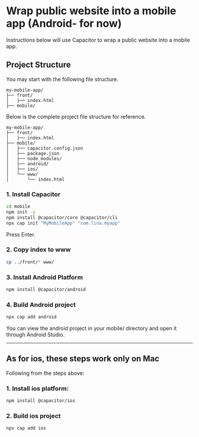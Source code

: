 # Wrap public website into a mobile app (Android- for now)

Instructions below will use Capacitor to wrap a public website into a mobile app.

## Project Structure
You may start with the following file structure.
```
my-mobile-app/
├── front/
│   ├── index.html
├── mobile/ 
```
Below is the complete project file structure for reference.
```
my-mobile-app/
├── front/
│   ├── index.html
├── mobile/
│   ├── capacitor.config.json 
│   ├── package.json
│   ├── node_modules/
│   ├── android/
│   ├── ios/
│   └── www/
│       └── index.html  
```

### 1. Install Capacitor

```bash
cd mobile
npm init -y
npm install @capacitor/core @capacitor/cli
npx cap init "MyMobileApp" "com.lina.myapp"
```

Press Enter.

### 2. Copy index to www

```bash
cp ../front/* www/
```

### 3. Install Android Platform

```bash
npm install @capacitor/android
```

### 4. Build Android project

```bash
npx cap add android  
```

You can view the android project in your mobile/ directory and open it through Android Studio.

---

## As for ios, these steps work only on Mac
Following from the steps above:

### 1. Install ios platform:

```bash
npm install @capacitor/ios
```

### 2. Build ios project

```bash
npx cap add ios
```
